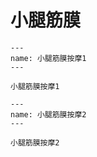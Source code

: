 # 小腿筋膜

```{figure} /_static/img/2022-02-02-14-08-57.png
---
name: 小腿筋膜按摩1
---

小腿筋膜按摩1
```

```{figure} /_static/img/2022-02-02-14-09-28.png
---
name: 小腿筋膜按摩2
---

小腿筋膜按摩2
```